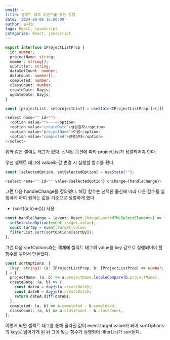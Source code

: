 ```yaml
---
emoji: ⚛️
title: 셀렉트 태그 이벤트를 통한 정렬
date: '2024-08-08 15:00:00'
author: 손재형
tags: React, javascript
categories: React, javascript
---
```


```ts
export interface IProjectListProp {
  id: number;
  projectName: string;
  member: string[];
  subTitle?: string;
  dataSetCount: number;
  dataCount: number[];
  completed: number;
  classCount: number;
  createDate: Dayjs;
  updateDate: Dayjs;
}

const [projectList, setprojectList] = useState<IProjectListProp[]>([]);
```

```ts
<select name="" id="">
  <option value="">---</option>
  <option value="createDate">생성일자</option>
  <option value="projectName">이름</option>
  <option value="completed">진행상태</option>
</select>
```

위와 같은 셀렉트 태그가 있다.
선택된 옵션에 따라 projectList가 정렬되어야 한다.

우선 셀렉트 태그에 value와 값 변경 시 실행할 함수를 줬다.

```ts
const [selectedOption, setSelectedOption] = useState("");

<select name="" id="" value={selectedOption} onChange={handleChange}>
```

그런 다음 handleChange를 정의했다.
해당 함수는 선택한 옵션에 따라 다른 함수를 실행하게 하여 원하는 값을 기준으로 정렬하게 했다

- (sort((a,b)=>{})) 사용

```ts
const handleChange = (event: React.ChangeEvent<HTMLSelectElement>) => {
  setSelectedOption(event.target.value);
  const sortBy = event.target.value;
  filterList.sort(sortOptions[sortBy]);
};
```

그런 다음 sortOptions라는 객체에 셀렉트 태그의 value를 key 값으로 실행되어야 할 함수를 묶어서 만들었다.

```ts
const sortOptions: {
  [key: string]: (a: IProjectListProp, b: IProjectListProp) => number;
} = {
  projectName: (a, b) => a.projectName.localeCompare(b.projectName),
  createDate: (a, b) => {
    const dateA = dayjs(a.createDate);
    const dateB = dayjs(b.createDate);
    return dateA.diff(dateB);
  },
  completed: (a, b) => a.completed - b.completed,
  classCount: (a, b) => a.classCount - b.classCount,
};
```

이렇게 되면 셀렉트 태그를 통해 골라진 값이 event.target.value가 되어 sortOptions의 key로 넘어가게 된 뒤 그에 맞는 함수가 실행되어 filterList가 sort된다.
